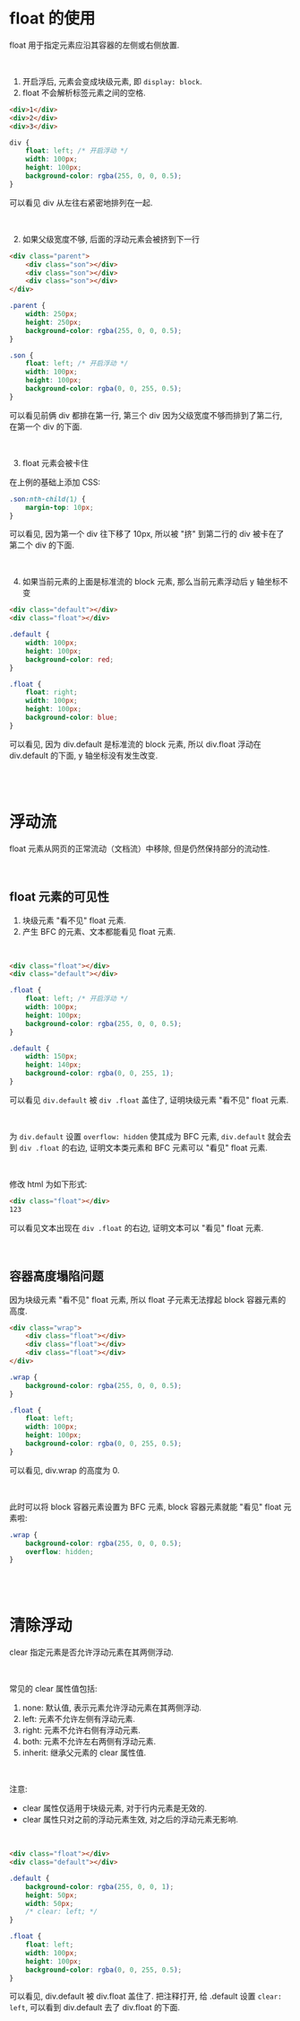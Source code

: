 # float 的使用

float 用于指定元素应沿其容器的左侧或右侧放置.

<br>

1.  开启浮后, 元素会变成块级元素, 即 `display: block`.
2.  float 不会解析标签元素之间的空格.

```html
<div>1</div>
<div>2</div>
<div>3</div>
```

```css
div {
    float: left; /* 开启浮动 */
    width: 100px;
    height: 100px;
    background-color: rgba(255, 0, 0, 0.5);
}
```

可以看见 div 从左往右紧密地排列在一起.

<br>

2.  如果父级宽度不够, 后面的浮动元素会被挤到下一行

```html
<div class="parent">
    <div class="son"></div>
    <div class="son"></div>
    <div class="son"></div>
</div>
```

```css
.parent {
    width: 250px;
    height: 250px;
    background-color: rgba(255, 0, 0, 0.5);
}

.son {
    float: left; /* 开启浮动 */
    width: 100px;
    height: 100px;
    background-color: rgba(0, 0, 255, 0.5);
}
```

可以看见前俩 div 都排在第一行, 第三个 div 因为父级宽度不够而排到了第二行, 在第一个 div 的下面.

<br>

3.  float 元素会被卡住

在上例的基础上添加 CSS:

```css
.son:nth-child(1) {
    margin-top: 10px;
}
```

可以看见, 因为第一个 div 往下移了 10px, 所以被 "挤" 到第二行的 div 被卡在了第二个 div 的下面.

<br>

4.  如果当前元素的上面是标准流的 block 元素, 那么当前元素浮动后 y 轴坐标不变

```html
<div class="default"></div>
<div class="float"></div>
```

```css
.default {
    width: 100px;
    height: 100px;
    background-color: red;
}

.float {
    float: right;
    width: 100px;
    height: 100px;
    background-color: blue;
}
```

可以看见, 因为 div.default 是标准流的 block 元素, 所以 div.float 浮动在 div.default 的下面, y 轴坐标没有发生改变.

<br><br>

# 浮动流

float 元素从网页的正常流动（文档流）中移除, 但是仍然保持部分的流动性.

<br>

## float 元素的可见性

1.  块级元素 "看不见" float 元素.
2.  产生 BFC 的元素、文本都能看见 float 元素.

<br>

```html
<div class="float"></div>
<div class="default"></div>
```

```css
.float {
    float: left; /* 开启浮动 */
    width: 100px;
    height: 100px;
    background-color: rgba(255, 0, 0, 0.5);
}

.default {
    width: 150px;
    height: 140px;
    background-color: rgba(0, 0, 255, 1);
}
```

可以看见 `div.default` 被 `div .float` 盖住了, 证明块级元素 "看不见" float 元素.

<br>

为 `div.default` 设置 `overflow: hidden` 使其成为 BFC 元素, `div.default` 就会去到 `div .float` 的右边, 证明文本类元素和 BFC 元素可以 "看见" float 元素.

<br>

修改 html 为如下形式:

```html
<div class="float"></div>
123
```

可以看见文本出现在 `div .float` 的右边, 证明文本可以 "看见" float 元素.

<br>

## 容器高度塌陷问题

因为块级元素 "看不见" float 元素, 所以 float 子元素无法撑起 block 容器元素的高度.

```html
<div class="wrap">
    <div class="float"></div>
    <div class="float"></div>
    <div class="float"></div>
</div>
```

```css
.wrap {
    background-color: rgba(255, 0, 0, 0.5);
}

.float {
    float: left;
    width: 100px;
    height: 100px;
    background-color: rgba(0, 0, 255, 0.5);
}
```

可以看见, div.wrap 的高度为 0.

<br>

此时可以将 block 容器元素设置为 BFC 元素, block 容器元素就能 "看见" float 元素啦:

```css
.wrap {
    background-color: rgba(255, 0, 0, 0.5);
    overflow: hidden;
}
```

<br><br>

# 清除浮动

clear 指定元素是否允许浮动元素在其两侧浮动.

<br>

常见的 clear 属性值包括:

1.  none: 默认值, 表示元素允许浮动元素在其两侧浮动.
2.  left: 元素不允许左侧有浮动元素.
3.  right: 元素不允许右侧有浮动元素.
4.  both: 元素不允许左右两侧有浮动元素.
5.  inherit: 继承父元素的 clear 属性值.

<br>

注意:

-   clear 属性仅适用于块级元素, 对于行内元素是无效的.
-   clear 属性只对之前的浮动元素生效, 对之后的浮动元素无影响.

<br>

```html
<div class="float"></div>
<div class="default"></div>
```

```css
.default {
    background-color: rgba(255, 0, 0, 1);
    height: 50px;
    width: 50px;
    /* clear: left; */
}

.float {
    float: left;
    width: 100px;
    height: 100px;
    background-color: rgba(0, 0, 255, 0.5);
}
```

可以看见, div.default 被 div.float 盖住了. 把注释打开, 给 .default 设置 `clear: left`, 可以看到 div.default 去了 div.float 的下面.

<br>
